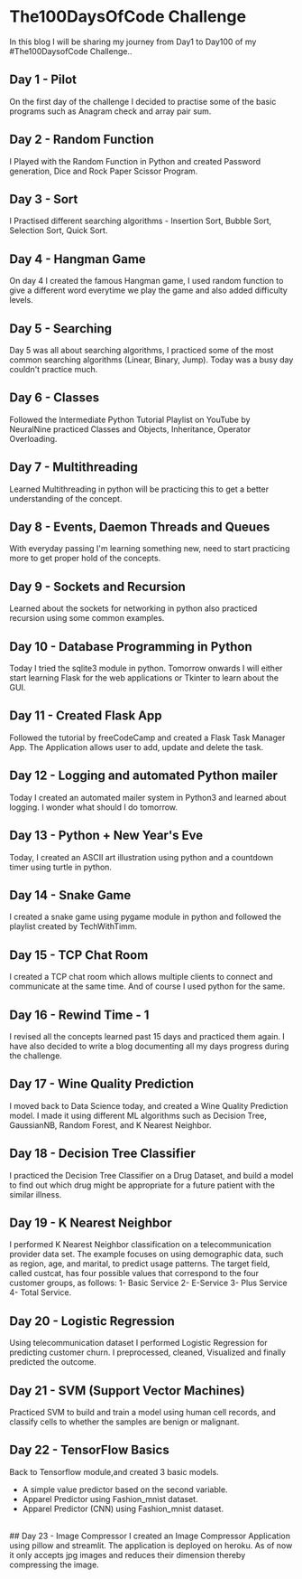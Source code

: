 # The100DaysOfCode Challenge

In this blog I will be sharing my journey from Day1 to Day100 of my #The100DaysofCode Challenge..


## Day 1 - Pilot
On the first day of the challenge I decided to practise some of the basic programs such as Anagram check and array pair sum.
<br>
## Day 2 - Random Function
I Played with the Random Function in Python and created Password generation, Dice and Rock Paper Scissor Program.
<br>
## Day 3 - Sort
I Practised different searching algorithms - Insertion Sort, Bubble Sort, Selection Sort, Quick Sort.
<br>
## Day 4 - Hangman Game
On day 4 I created the famous Hangman game, I used random function to give a different word everytime we play the game and also added difficulty levels.
<br>
## Day 5 - Searching
Day 5 was all about searching algorithms, I practiced some of the most common searching algorithms (Linear, Binary, Jump). Today was a busy day couldn't practice much.
<br>
## Day 6 - Classes
Followed the Intermediate Python Tutorial Playlist on YouTube by NeuralNine practiced Classes and Objects, Inheritance, Operator Overloading. 
<br>
## Day 7 - Multithreading
Learned Multithreading in python will be practicing this to get a better understanding of the concept.
<br>
## Day 8 - Events, Daemon Threads and Queues
With everyday passing I'm learning something new, need to start practicing more to get proper hold of the concepts.
<br>
## Day 9 -  Sockets and Recursion
Learned about the sockets for networking in python also practiced recursion using some common examples.
<br>
## Day 10 - Database Programming in Python
Today I tried the sqlite3 module in python. Tomorrow onwards I will either start learning Flask for the web applications or Tkinter to learn about the GUI.
<br>
## Day 11 - Created Flask App
Followed the tutorial by freeCodeCamp and created a Flask Task Manager App. The Application allows user to add, update and delete the task.
<br>
## Day 12 -  Logging and automated Python mailer
Today I created an automated mailer system in Python3 and learned about logging. I wonder what should I do tomorrow.
<br>
## Day 13 -  Python + New Year's Eve
Today, I created an ASCII art illustration using python and a countdown timer using turtle in python.
<br>
## Day 14 - Snake Game 
I created a snake game  using pygame module in python and followed the playlist created by TechWithTimm.
<br>
## Day 15 - TCP Chat Room
I created a TCP chat room which allows multiple clients to connect and communicate at the same time. And of course I used python for the same.
<br>
## Day 16 - Rewind Time - 1 
I revised all the concepts learned past 15 days and practiced them again. I have also decided to write a blog documenting all my days progress during the challenge.
<br>
## Day 17 - Wine Quality Prediction
I moved back to Data Science today, and created a Wine Quality Prediction model. I made it using different ML algorithms such as Decision Tree, GaussianNB, Random Forest, and K Nearest Neighbor.
<br>
## Day 18 - Decision Tree Classifier
I practiced the Decision Tree Classifier on a Drug Dataset, and build a model to find out which drug might be appropriate for a future patient with the similar illness.
<br>
## Day 19 - K Nearest Neighbor
I performed K Nearest Neighbor classification on a telecommunication provider data set. The example focuses on using demographic data, such as region, age, and marital, to predict usage patterns. The target field, called custcat, has four possible values that correspond to the four customer groups, as follows: 1- Basic Service 2- E-Service 3- Plus Service 4- Total Service.
<br>
## Day 20 - Logistic Regression
Using telecommunication dataset I performed Logistic Regression for predicting customer churn. I preprocessed, cleaned, Visualized and finally predicted the outcome.
<br>
## Day 21 - SVM (Support Vector Machines)
Practiced SVM to build and train a model using human cell records, and classify cells to whether the samples are benign or malignant.
<br>
## Day 22 - TensorFlow Basics
Back to Tensorflow module,and created 3 basic models.
* A simple value predictor based on the second variable.
* Apparel Predictor using Fashion_mnist dataset.
* Apparel Predictor (CNN) using Fashion_mnist dataset.
<br>
## Day 23 - Image Compressor
I created an Image Compressor Application using pillow and streamlit. The application is deployed on heroku. As of now it only accepts jpg images and reduces their dimension thereby compressing the image.
 
